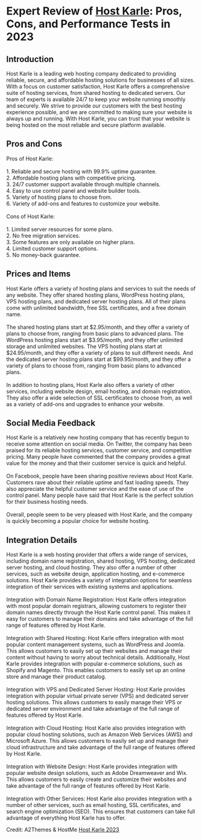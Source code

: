 <h1>Expert Review of <a href="https://a2themes.com/host-karle-reviews">Host Karle</a>: Pros, Cons, and Performance Tests in 2023</h1>
<h2>Introduction</h2>
Host Karle is a leading web hosting company dedicated to providing reliable, secure, and affordable hosting solutions for businesses of all sizes. With a focus on customer satisfaction, Host Karle offers a comprehensive suite of hosting services, from shared hosting to dedicated servers. Our team of experts is available 24/7 to keep your website running smoothly and securely. We strive to provide our customers with the best hosting experience possible, and we are committed to making sure your website is always up and running. With Host Karle, you can trust that your website is being hosted on the most reliable and secure platform available.
<h2>Pros and Cons</h2>
Pros of Host Karle:<br><br>1. Reliable and secure hosting with 99.9% uptime guarantee.<br>2. Affordable hosting plans with competitive pricing.<br>3. 24/7 customer support available through multiple channels.<br>4. Easy to use control panel and website builder tools.<br>5. Variety of hosting plans to choose from.<br>6. Variety of add-ons and features to customize your website.<br><br>Cons of Host Karle:<br><br>1. Limited server resources for some plans.<br>2. No free migration services.<br>3. Some features are only available on higher plans.<br>4. Limited customer support options.<br>5. No money-back guarantee.
<h2>Prices and Items</h2>
Host Karle offers a variety of hosting plans and services to suit the needs of any website. They offer shared hosting plans, WordPress hosting plans, VPS hosting plans, and dedicated server hosting plans. All of their plans come with unlimited bandwidth, free SSL certificates, and a free domain name.<br><br>The shared hosting plans start at $2.95/month, and they offer a variety of plans to choose from, ranging from basic plans to advanced plans. The WordPress hosting plans start at $3.95/month, and they offer unlimited storage and unlimited websites. The VPS hosting plans start at $24.95/month, and they offer a variety of plans to suit different needs. And the dedicated server hosting plans start at $99.95/month, and they offer a variety of plans to choose from, ranging from basic plans to advanced plans.<br><br>In addition to hosting plans, Host Karle also offers a variety of other services, including website design, email hosting, and domain registration. They also offer a wide selection of SSL certificates to choose from, as well as a variety of add-ons and upgrades to enhance your website.
<h2>Social Media Feedback</h2>
Host Karle is a relatively new hosting company that has recently begun to receive some attention on social media. On Twitter, the company has been praised for its reliable hosting services, customer service, and competitive pricing. Many people have commented that the company provides a great value for the money and that their customer service is quick and helpful.<br><br>On Facebook, people have been sharing positive reviews about Host Karle. Customers rave about their reliable uptime and fast loading speeds. They also appreciate the helpful customer service and the ease of use of the control panel. Many people have said that Host Karle is the perfect solution for their business hosting needs.<br><br>Overall, people seem to be very pleased with Host Karle, and the company is quickly becoming a popular choice for website hosting.
<h2>Integration Details</h2>
Host Karle is a web hosting provider that offers a wide range of services, including domain name registration, shared hosting, VPS hosting, dedicated server hosting, and cloud hosting. They also offer a number of other services, such as website design, application hosting, and e-commerce solutions. Host Karle provides a variety of integration options for seamless integration of their services with existing systems and applications.<br><br>Integration with Domain Name Registration: Host Karle offers integration with most popular domain registrars, allowing customers to register their domain names directly through the Host Karle control panel. This makes it easy for customers to manage their domains and take advantage of the full range of features offered by Host Karle.<br><br>Integration with Shared Hosting: Host Karle offers integration with most popular content management systems, such as WordPress and Joomla. This allows customers to easily set up their websites and manage their content without having to worry about technical details. Additionally, Host Karle provides integration with popular e-commerce solutions, such as Shopify and Magento. This enables customers to easily set up an online store and manage their product catalog.<br><br>Integration with VPS and Dedicated Server Hosting: Host Karle provides integration with popular virtual private server (VPS) and dedicated server hosting solutions. This allows customers to easily manage their VPS or dedicated server environment and take advantage of the full range of features offered by Host Karle.<br><br>Integration with Cloud Hosting: Host Karle also provides integration with popular cloud hosting solutions, such as Amazon Web Services (AWS) and Microsoft Azure. This allows customers to easily set up and manage their cloud infrastructure and take advantage of the full range of features offered by Host Karle.<br><br>Integration with Website Design: Host Karle provides integration with popular website design solutions, such as Adobe Dreamweaver and Wix. This allows customers to easily create and customize their websites and take advantage of the full range of features offered by Host Karle.<br><br>Integration with Other Services: Host Karle also provides integration with a number of other services, such as email hosting, SSL certificates, and search engine optimization (SEO). This ensures that customers can take full advantage of everything Host Karle has to offer.
<p>Credit: A2Themes & HostMe <a href="https://a2themes.com/host-karle-reviews">Host Karle 2023</a></p>